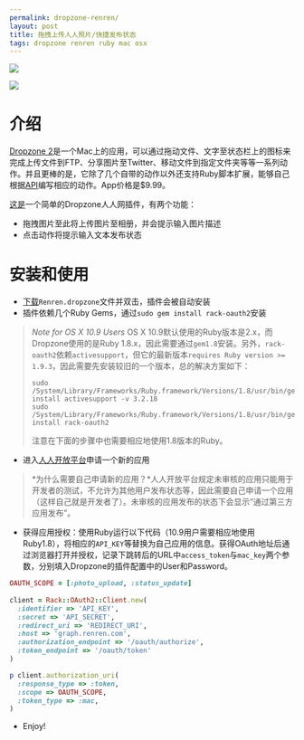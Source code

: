 ```yaml
---
permalink: dropzone-renren/
layout: post
title: 拖拽上传人人照片/快捷发布状态
tags: dropzone renren ruby mac osx
---
```


![](/images/renren_plus_dropzone.png)

![](/images/dropzone-renren.gif)

# 介绍

[Dropzone 2](http://aptonic.com/dropzone/)是一个Mac上的应用，可以通过拖动文件、文字至状态栏上的图标来完成上传文件到FTP、分享图片至Twitter、移动文件到指定文件夹等等一系列动作。并且更棒的是，它除了几个自带的动作以外还支持Ruby脚本扩展，能够自己根据[API](http://aptonic.com/api/)编写相应的动作。App价格是$9.99。

[这是](https://github.com/blahgeek/dropzone-user-scripts/blob/master/Renren.dropzone)一个简单的Dropzone人人网插件，有两个功能：

- 拖拽图片至此将上传图片至相册，并会提示输入图片描述
- 点击动作将提示输入文本发布状态

# 安装和使用

- [下载](https://github.com/blahgeek/dropzone-user-scripts/blob/master/Renren.dropzone)`Renren.dropzone`文件并双击，插件会被自动安装
- 插件依赖几个Ruby Gems，通过`sudo gem install rack-oauth2`安装

> *Note for OS X 10.9 Users* OS X 10.9默认使用的Ruby版本是2.x，而Dropzone使用的是Ruby 1.8.x，因此需要通过`gem1.8`安装。另外，`rack-oauth2`依赖`activesupport`，但它的最新版本`requires Ruby version >= 1.9.3`，因此需要先安装较旧的一个版本，总的解决方案如下：
>
> ```
> sudo /System/Library/Frameworks/Ruby.framework/Versions/1.8/usr/bin/gem install activesupport -v 3.2.18
> sudo /System/Library/Frameworks/Ruby.framework/Versions/1.8/usr/bin/gem install rack-oauth2
> ```
> 
> 注意在下面的步骤中也需要相应地使用1.8版本的Ruby。

- 进入[人人开放平台](http://app.renren.com/developers/newapp)申请一个新的应用

> *为什么需要自己申请新的应用？*人人开放平台规定未审核的应用只能用于开发者的测试，不允许为其他用户发布状态等，因此需要自己申请一个应用（这样自己就是开发者了）。未审核的应用发布的状态下会显示“通过第三方应用发布”。

- 获得应用授权：使用Ruby运行以下代码（10.9用户需要相应地使用Ruby1.8），将相应的`API_KEY`等替换为自己应用的信息。获得OAuth地址后通过浏览器打开并授权，记录下跳转后的URL中`access_token`与`mac_key`两个参数，分别填入Dropzone的插件配置中的User和Password。

```ruby
OAUTH_SCOPE = [:photo_upload, :status_update]
 
client = Rack::OAuth2::Client.new(
  :identifier => 'API_KEY',
  :secret => 'API_SECRET',
  :redirect_uri => 'REDIRECT_URI',
  :host => 'graph.renren.com',
  :authorization_endpoint => '/oauth/authorize',
  :token_endpoint => '/oauth/token'
)

p client.authorization_uri(
  :response_type => :token,
  :scope => OAUTH_SCOPE, 
  :token_type => :mac,
)
```

- Enjoy!

